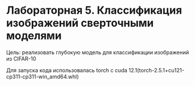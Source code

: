 # Лабораторная 5. Классификация изображений сверточными моделями

Цель: реализовать глубокую модель для классификации изображений из CIFAR-10

Для запуска кода использовалась torch с cuda 12.1(torch-2.5.1+cu121-cp311-cp311-win_amd64.whl)